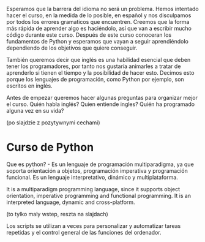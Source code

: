 ﻿

 Esperamos que la barrera del idioma no será un problema. Hemos intentado hacer el curso, en la medida de lo posible, en español y nos disculpamos por todos los errores gramaticos que encuentren. Creemos que la forma más rápida de aprender algo es haciéndolo, así que van a escribir mucho código durante este curso. Después de este curso conoceran los fundamentos de Python y esperamos que vayan a seguir aprendiéndolo dependiendo de los objetivos que quiere conseguir.
 
 También queremos decir que inglés es una habilidad esencial que deben tener los programadores, por tanto nos gustaría animarles a tratar de aprenderlo si tienen el tiempo y la posibilidad de hacer esto. 
Decimos esto porque los lenguajes de programación, como Python por ejemplo, son escritos en inglés.
 
Antes de empezar queremos hacer algunas preguntas para organizar mejor el curso. 
Quién habla inglés? 
Quien entiende ingles?
Quién ha programado alguna vez en su vida?

(po slajdzie z pozytywnymi cechami)



# Curso de Python  
Que es python? - Es un lenguaje de programación multiparadigma, ya que soporta orientación a objetos, programación imperativa y programación funcional. Es un lenguaje interpretativo, dinámico y multiplataforma.
 
 It is a multiparadigm programming language, since it supports object orientation, imperative programming and functional programming. It is an interpreted language, dynamic and cross-platform.
 
 (to tylko maly wstep, reszta na slajdach)
 

Los scripts se utilizan a veces para personalizar y automatizar tareas repetidas y el control general de las funciones del ordenador.